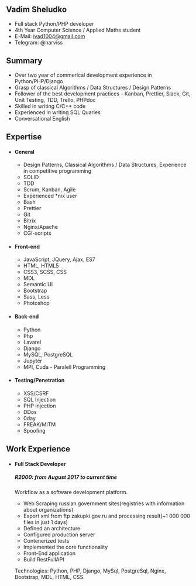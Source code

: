 ## Vadim Sheludko
* Full stack Python/PHP developer
* 4th Year Computer Science / Applied Maths student
* E-Mail: ivad1004@gmail.com
* Telegram: @narviss

## Summary
* Over two year of commerical development experience in Python/PHP/Django
* Grasp of classical Algorithms / Data Structures / Design Patterns
* Follower of the best development practices - Kanban, Prettier, Slack, Git, Unit Testing, TDD, Trello, PHPdoc
* Skilled in writing C/C++ code
* Experienced in writing SQL Quaries
* Conversational English

## Expertise
* #### General
    * Design Patterns, Classical Algorithms / Data Structures, Experience in competitive programming
    * SOLID
    * TDD
    * Scrum, Kanban, Agile
    * Experienced *nix user
    * Bash
    * Prettier
    * Git
    * Bitrix
    * Nginx/Apache
    * CGI-scripts
* #### Front-end
    * JavaScript, JQuery, Ajax, ES7
    * HTML, HTML5
    * CSS3, SCSS, CSS
    * MDL
    * Semantic UI
    * Bootstrap
    * Sass, Less
    * Photoshop
* #### Back-end
    * Python
    * Php
    * Lavarel
    * Django
    * MySQL, PostgreSQL
    * Jupyter    
    * MPI, Cuda - Paralell Programming 
* #### Testing/Penetration
    * XSS/CSRF
    * SQL Injection
    * PHP Injection
    * DDos
    * 0day
    * FREAK/MITM
    * Spoofing
## Work Experience
* #### Full Stack Developer

   ##### R2000: from August 2017 to current time
   
   Workflow as a software development platform.
   * Web Scraping russian government sites(registries with information about organizations)
   * Export xml from ftp zakupki.gov.ru and processing result(~1 000 000 files in just 1 days)
   * Defined an architecture
   * Configured production server
   * Contenerized tests
   * Implemented the core functionality
   * Front-End application
   * Build RestFullAPI
         
  Technologies: Python, PHP, Django, MySql, PostgreSql, Nginx, Bootstrap, MDL, HTML, CSS.
